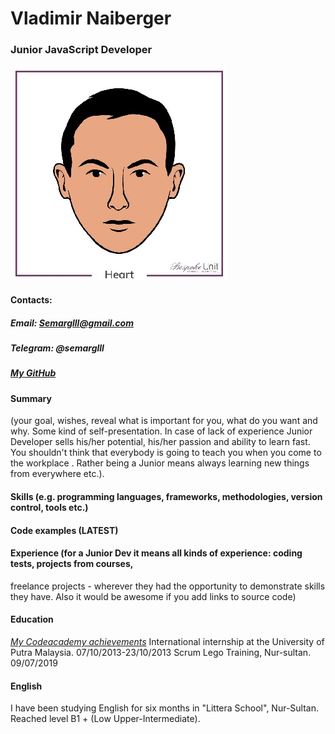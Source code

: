 # Vladimir Naiberger
### Junior JavaScript Developer 

![The face](/face.jpg)

#### **Contacts:**
##### Email: Semarglll@gmail.com
##### Telegram: @semarglll
##### [*My GitHub*](https://github.com/Semarglll)

#### Summary
(your goal, wishes, reveal what is important for you, what do you want and why.
Some kind of self-presentation. In case of lack of experience  Junior Developer sells his/her potential, his/her passion and ability to learn fast. You shouldn't think that everybody is going to teach you when you come to the workplace . Rather being a Junior means always
learning new things from everywhere etc.).

#### Skills (e.g. programming languages, frameworks, methodologies, version control, tools etc.)

#### Code examples (LATEST)

#### Experience (for a Junior Dev it means all kinds of experience: coding tests, projects from courses,
freelance projects - wherever they had the opportunity to demonstrate skills they have.
Also it would be awesome if you add links to source code)

#### Education
[*My Codeacademy achievements*](https://www.codecademy.com/users/Semarglll/achievements)
International internship at the University of Putra Malaysia. 07/10/2013-23/10/2013
Scrum Lego Training, Nur-sultan. 09/07/2019

#### English
I have been studying English for six months in "Littera School", Nur-Sultan. Reached level B1 + (Low Upper-Intermediate). 